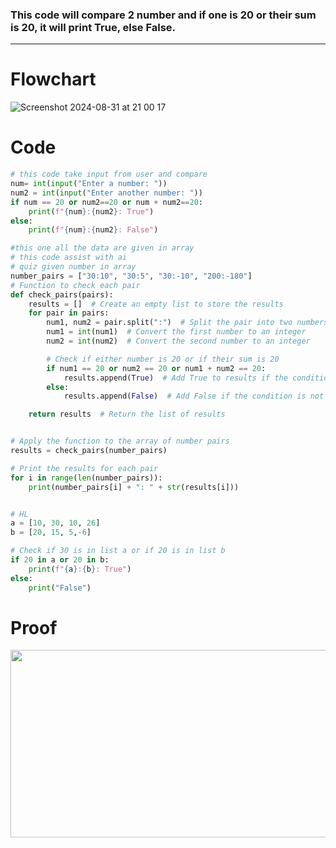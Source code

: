 ### This code will compare 2 number and if one is 20 or their sum is 20, it will print True, else False.
---


# Flowchart

![Screenshot 2024-08-31 at 21 00 17](https://github.com/user-attachments/assets/1b4f6b01-e4a4-4964-8bbe-d08f60261666)


# Code

```.py
# this code take input from user and compare
num= int(input("Enter a number: "))
num2 = int(input("Enter another number: "))
if num == 20 or num2==20 or num + num2==20:
    print(f"{num}:{num2}: True")
else:
    print(f"{num}:{num2}: False")

#this one all the data are given in array
# this code assist with ai
# quiz given number in array
number_pairs = ["30:10", "30:5", "30:-10", "200:-180"]
# Function to check each pair
def check_pairs(pairs):
    results = []  # Create an empty list to store the results
    for pair in pairs:
        num1, num2 = pair.split(":")  # Split the pair into two numbers
        num1 = int(num1)  # Convert the first number to an integer
        num2 = int(num2)  # Convert the second number to an integer

        # Check if either number is 20 or if their sum is 20
        if num1 == 20 or num2 == 20 or num1 + num2 == 20:
            results.append(True)  # Add True to results if the condition is met
        else:
            results.append(False)  # Add False if the condition is not met

    return results  # Return the list of results


# Apply the function to the array of number pairs
results = check_pairs(number_pairs)

# Print the results for each pair
for i in range(len(number_pairs)):
    print(number_pairs[i] + ": " + str(results[i]))


# HL
a = [10, 30, 10, 26]
b = [20, 15, 5,-6]

# Check if 30 is in list a or if 20 is in list b
if 20 in a or 20 in b:
    print(f"{a}:{b}: True")
else:
    print("False")

```

# Proof

<img align= "center" width=800 height=300 src="https://github.com/user-attachments/assets/170b0d76-37bf-4a9a-891c-2d523dd75a98" >
